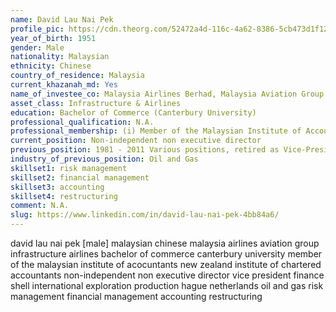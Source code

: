 ```yaml
---
name: David Lau Nai Pek
profile_pic: https://cdn.theorg.com/52472a4d-116c-4a62-8386-5cb473d1f129_thumb.jpg
year_of_birth: 1951
gender: Male
nationality: Malaysian 
ethnicity: Chinese
country_of_residence: Malaysia
current_khazanah_md: Yes
name_of_investee_co: Malaysia Airlines Berhad, Malaysia Aviation Group Berhad
asset_class: Infrastructure & Airlines
education: Bachelor of Commerce (Canterbury University)
professional_qualification: N.A.
professional_membership: (i) Member of the Malaysian Institute of Accountants; (ii) Member of the New Zealand Institute of Chartered Accountants.
current_position: Non-independent non executive director
previous_position: 1981 - 2011 Various positions, retired as Vice-President Finance, Shell International Exploration and Production B.V., The Hague, the Netherlands.
industry_of_previous_position: Oil and Gas
skillset1: risk management
skillset2: financial management
skillset3: accounting
skillset4: restructuring
comment: N.A.
slug: https://www.linkedin.com/in/david-lau-nai-pek-4bb84a6/
---
```


david lau nai pek [male] malaysian chinese malaysia airlines aviation group infrastructure airlines bachelor of commerce canterbury university member of the malaysian institute of acocuntants new zealand institute of chartered accountants non-independent non executive director vice president finance shell international exploration production hague netherlands oil and gas risk management financial management accounting restructuring